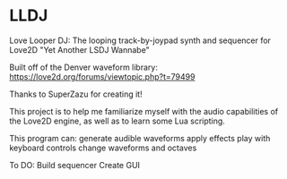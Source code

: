 # LLDJ
Love Looper DJ: The looping track-by-joypad synth and sequencer for Love2D
"Yet Another LSDJ Wannabe"

Built off of the Denver waveform library: https://love2d.org/forums/viewtopic.php?t=79499

Thanks to SuperZazu for creating it!

This project is to help me familiarize myself with the audio capabilities of the Love2D engine, as well as to learn some Lua scripting. 

This program can:
  generate audible waveforms
  apply effects
  play with keyboard controls
  change waveforms and octaves
  
 To DO:
  Build sequencer
  Create GUI
 
